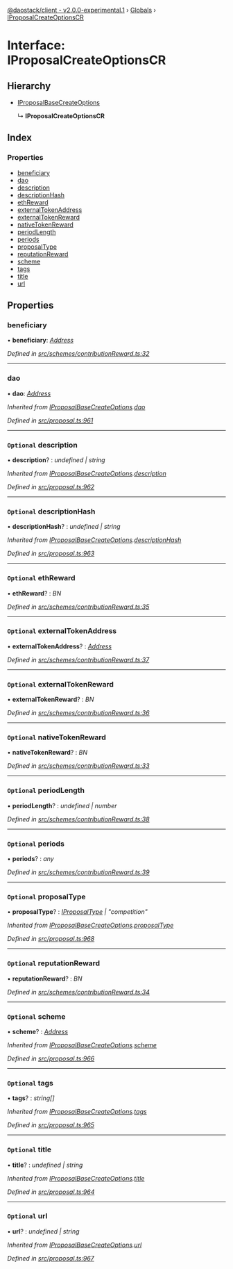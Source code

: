 [@daostack/client - v2.0.0-experimental.1](../README.md) › [Globals](../globals.md) › [IProposalCreateOptionsCR](iproposalcreateoptionscr.md)

# Interface: IProposalCreateOptionsCR

## Hierarchy

* [IProposalBaseCreateOptions](iproposalbasecreateoptions.md)

  ↳ **IProposalCreateOptionsCR**

## Index

### Properties

* [beneficiary](iproposalcreateoptionscr.md#beneficiary)
* [dao](iproposalcreateoptionscr.md#dao)
* [description](iproposalcreateoptionscr.md#optional-description)
* [descriptionHash](iproposalcreateoptionscr.md#optional-descriptionhash)
* [ethReward](iproposalcreateoptionscr.md#optional-ethreward)
* [externalTokenAddress](iproposalcreateoptionscr.md#optional-externaltokenaddress)
* [externalTokenReward](iproposalcreateoptionscr.md#optional-externaltokenreward)
* [nativeTokenReward](iproposalcreateoptionscr.md#optional-nativetokenreward)
* [periodLength](iproposalcreateoptionscr.md#optional-periodlength)
* [periods](iproposalcreateoptionscr.md#optional-periods)
* [proposalType](iproposalcreateoptionscr.md#optional-proposaltype)
* [reputationReward](iproposalcreateoptionscr.md#optional-reputationreward)
* [scheme](iproposalcreateoptionscr.md#optional-scheme)
* [tags](iproposalcreateoptionscr.md#optional-tags)
* [title](iproposalcreateoptionscr.md#optional-title)
* [url](iproposalcreateoptionscr.md#optional-url)

## Properties

###  beneficiary

• **beneficiary**: *[Address](../globals.md#address)*

*Defined in [src/schemes/contributionReward.ts:32](https://github.com/daostack/client/blob/6c661ff/src/schemes/contributionReward.ts#L32)*

___

###  dao

• **dao**: *[Address](../globals.md#address)*

*Inherited from [IProposalBaseCreateOptions](iproposalbasecreateoptions.md).[dao](iproposalbasecreateoptions.md#dao)*

*Defined in [src/proposal.ts:961](https://github.com/daostack/client/blob/6c661ff/src/proposal.ts#L961)*

___

### `Optional` description

• **description**? : *undefined | string*

*Inherited from [IProposalBaseCreateOptions](iproposalbasecreateoptions.md).[description](iproposalbasecreateoptions.md#optional-description)*

*Defined in [src/proposal.ts:962](https://github.com/daostack/client/blob/6c661ff/src/proposal.ts#L962)*

___

### `Optional` descriptionHash

• **descriptionHash**? : *undefined | string*

*Inherited from [IProposalBaseCreateOptions](iproposalbasecreateoptions.md).[descriptionHash](iproposalbasecreateoptions.md#optional-descriptionhash)*

*Defined in [src/proposal.ts:963](https://github.com/daostack/client/blob/6c661ff/src/proposal.ts#L963)*

___

### `Optional` ethReward

• **ethReward**? : *BN*

*Defined in [src/schemes/contributionReward.ts:35](https://github.com/daostack/client/blob/6c661ff/src/schemes/contributionReward.ts#L35)*

___

### `Optional` externalTokenAddress

• **externalTokenAddress**? : *[Address](../globals.md#address)*

*Defined in [src/schemes/contributionReward.ts:37](https://github.com/daostack/client/blob/6c661ff/src/schemes/contributionReward.ts#L37)*

___

### `Optional` externalTokenReward

• **externalTokenReward**? : *BN*

*Defined in [src/schemes/contributionReward.ts:36](https://github.com/daostack/client/blob/6c661ff/src/schemes/contributionReward.ts#L36)*

___

### `Optional` nativeTokenReward

• **nativeTokenReward**? : *BN*

*Defined in [src/schemes/contributionReward.ts:33](https://github.com/daostack/client/blob/6c661ff/src/schemes/contributionReward.ts#L33)*

___

### `Optional` periodLength

• **periodLength**? : *undefined | number*

*Defined in [src/schemes/contributionReward.ts:38](https://github.com/daostack/client/blob/6c661ff/src/schemes/contributionReward.ts#L38)*

___

### `Optional` periods

• **periods**? : *any*

*Defined in [src/schemes/contributionReward.ts:39](https://github.com/daostack/client/blob/6c661ff/src/schemes/contributionReward.ts#L39)*

___

### `Optional` proposalType

• **proposalType**? : *[IProposalType](../globals.md#const-iproposaltype) | "competition"*

*Inherited from [IProposalBaseCreateOptions](iproposalbasecreateoptions.md).[proposalType](iproposalbasecreateoptions.md#optional-proposaltype)*

*Defined in [src/proposal.ts:968](https://github.com/daostack/client/blob/6c661ff/src/proposal.ts#L968)*

___

### `Optional` reputationReward

• **reputationReward**? : *BN*

*Defined in [src/schemes/contributionReward.ts:34](https://github.com/daostack/client/blob/6c661ff/src/schemes/contributionReward.ts#L34)*

___

### `Optional` scheme

• **scheme**? : *[Address](../globals.md#address)*

*Inherited from [IProposalBaseCreateOptions](iproposalbasecreateoptions.md).[scheme](iproposalbasecreateoptions.md#optional-scheme)*

*Defined in [src/proposal.ts:966](https://github.com/daostack/client/blob/6c661ff/src/proposal.ts#L966)*

___

### `Optional` tags

• **tags**? : *string[]*

*Inherited from [IProposalBaseCreateOptions](iproposalbasecreateoptions.md).[tags](iproposalbasecreateoptions.md#optional-tags)*

*Defined in [src/proposal.ts:965](https://github.com/daostack/client/blob/6c661ff/src/proposal.ts#L965)*

___

### `Optional` title

• **title**? : *undefined | string*

*Inherited from [IProposalBaseCreateOptions](iproposalbasecreateoptions.md).[title](iproposalbasecreateoptions.md#optional-title)*

*Defined in [src/proposal.ts:964](https://github.com/daostack/client/blob/6c661ff/src/proposal.ts#L964)*

___

### `Optional` url

• **url**? : *undefined | string*

*Inherited from [IProposalBaseCreateOptions](iproposalbasecreateoptions.md).[url](iproposalbasecreateoptions.md#optional-url)*

*Defined in [src/proposal.ts:967](https://github.com/daostack/client/blob/6c661ff/src/proposal.ts#L967)*
